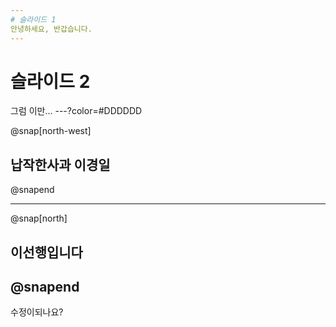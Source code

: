 ```yaml
---
# 슬라이드 1
안녕하세요, 반갑습니다.
---
```

# 슬라이드 2
그럼 이만...
---?color=#DDDDDD

@snap[north-west]
## 납작한사과 이경일
@snapend

---
@snap[north]
## 이선행입니다
@snapend
---
수정이되나요?
